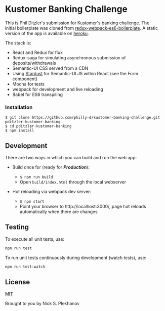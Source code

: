 # Kustomer Banking Challenge

This is Phil Ditzler's submission for Kustomer's banking challenge. The initial boilerplate was cloned from [redux-webpack-es6-boilerplate](https://github.com/nicksp/redux-webpack-es6-boilerplate).
A static version of the app is available on [heroku](http://kustomer-banking-ditzler.herokuapp.com/index.html).

The stack is:
- React and Redux for flux
- Redux-saga for simulating asynchronous submission of deposits/withdrawals
- Semantic-UI CSS served from a CDN
- Using [Stardust](https://github.com/TechnologyAdvice/stardust) for Semantic-UI JS within React (see the Form component)
- Mocha for tests
- webpack for development and live reloading
- Babel for ES6 transpiling

### Installation
```
$ git clone https://github.com/philly-d/kustomer-banking-challenge.git pditzler-kustomer-banking
$ cd pditzler-kustomer-banking
$ npm install
```

## Development

There are two ways in which you can build and run the web app:

* Build once for (ready for ***Production***):
  * `$ npm run build`
  * Open `build/index.html` through the local webserver


* Hot reloading via webpack dev server:
  * `$ npm start`
  * Point your browser to http://localhost:3000/, page hot reloads automatically when there are changes

## Testing

To execute all unit tests, use:

```sh
npm run test
```

To run unit tests continuously during development (watch tests), use:

```sh
npm run test:watch
```


## License

[MIT](http://opensource.org/licenses/MIT)

Brought to you by Nick S. Plekhanov
